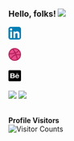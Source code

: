 ### Hello, folks! <img src="https://raw.githubusercontent.com/MartinHeinz/MartinHeinz/master/wave.gif" width="30px">

<a href="http://www.linkedin.com/in/sshreya07"><img width="25" height="25" src="/resource/linkedin.svg"></a>
  
<a href="https://dribbble.com/sshreya07"><img width="25" height="25" src="/resource/dribbble.png"></a>

<a href="https://sshreya07.github.io/portfolio/"><img width="25" height="25" src="/resource/behance.png"></a>



<p>
  <img width="48%" src="https://github-readme-stats.vercel.app/api?username=sshreya07&show_icons=true&theme=tokyonight" />
  <img width="48%" src="https://github-readme-streak-stats.herokuapp.com/?user=sshreya07&theme=tokyonight" />
</p>


<!-- 
![GitHub stats](https://github-readme-stats.vercel.app/api?username=sshreya07&count_private=true&show_icons=true&theme=tokyonight&line_height=48)
![Most Used Languages](https://github-readme-stats.vercel.app/api/top-langs/?username=sshreya07&count_private=true&theme=tokyonight&line_height=48) -->




<br> **Profile Visitors**<br>
![Visitor Counts](https://profile-counter.glitch.me/%7Bsshreya07%7D/count.svg)
<br>
